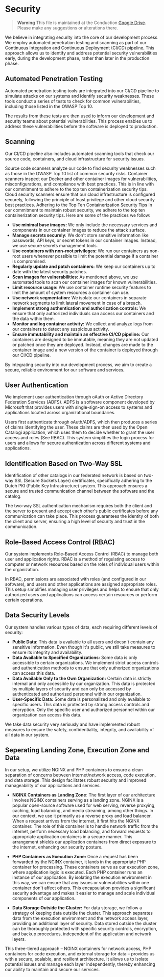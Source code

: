 # Security

> **Warning**
> This file is maintained at the Conduction [Google Drive](https://docs.google.com/document/d/1dGqnB0Wdbj8BXT9yqYkGVZpfsTQ88T-ta_tk0iz11p0/edit). Please make any suggestions or alterations there.

We believe in integrating security into the core of our development process. We employ automated penetration testing and scanning as part of our Continuous Integration and Continuous Deployment (CI/CD) pipeline. This approach allows us to identify and address potential security vulnerabilities early, during the development phase, rather than later in the production phase.

## Automated Penetration Testing

Automated penetration testing tools are integrated into our CI/CD pipeline to simulate attacks on our systems and identify security weaknesses. These tools conduct a series of tests to check for common vulnerabilities, including those listed in the OWASP Top 10.

The results from these tests are then used to inform our development and security teams about potential vulnerabilities. This process enables us to address these vulnerabilities before the software is deployed to production.

## Scanning

Our CI/CD pipeline also includes automated scanning tools that check our source code, containers, and cloud infrastructure for security issues.

Source code scanners analyze our code to find security weaknesses such as those in the OWASP Top 10 list of common security risks.
Container scanners inspect our Docker and other container images for vulnerabilities, misconfigurations, and compliance with best practices. This is in line with our commitment to adhere to the top ten containerization security tips.
Cloud security scanners ensure that our cloud infrastructure is configured securely, following the principle of least privilege and other cloud security best practices.
Adhering to the Top Ten Containerization Security Tips
In our commitment to maintain robust security, we adhere to the top ten containerization security tips. Here are some of the practices we follow:

*   **Use minimal base images:** We only include the necessary services and components in our container images to reduce the attack surface.
*   **Manage secrets securely:** We don't store sensitive information like passwords, API keys, or secret tokens in our container images. Instead, we use secure secrets management tools.
*   **Use containers with non-root privileges:** We run our containers as non-root users whenever possible to limit the potential damage if a container is compromised.
*   **Regularly update and patch containers:** We keep our containers up to date with the latest security patches.
*   **Scan images for vulnerabilities:** As mentioned above, we use automated tools to scan our container images for known vulnerabilities.
*   **Limit resource usage:** We use container runtime security features to limit the amount of system resources a container can use.
*   **Use network segmentation:** We isolate our containers in separate network segments to limit lateral movement in case of a breach.
*   **Implement strong authentication and authorization controls:** We ensure that only authorized individuals can access our containers and the data within them.
*   **Monitor and log container activity:** We collect and analyze logs from our containers to detect any suspicious activity.
*   **Ensure immutability and maintain an effective CI/CD pipeline:** Our containers are designed to be immutable, meaning they are not updated or patched once they are deployed. Instead, changes are made to the container image and a new version of the container is deployed through our CI/CD pipeline.

By integrating security into our development process, we aim to create a secure, reliable environment for our software and services.

## User Authentication

We implement user authentication through oAuth or Active Directory Federation Services (ADFS). ADFS is a software component developed by Microsoft that provides users with single-sign-on access to systems and applications located across organizational boundaries.

Users first authenticate through oAuth/ADFS, which then produces a series of claims identifying the user. These claims are then used by the Open Catalogi application, which uses them to decide whether to grant the user access and roles (See RBAC). This system simplifies the login process for users and allows for secure authentication across different systems and applications.

## Identification Based on Two-Way SSL

Identification of other catalogs in our federated network is based on two-way SSL (Secure Sockets Layer) certificates, specifically adhering to the Dutch PKI (Public Key Infrastructure) system. This approach ensures a secure and trusted communication channel between the software and the catalog.

The two-way SSL authentication mechanism requires both the client and the server to present and accept each other's public certificates before any communication can take place. This process guarantees the identity of both the client and server, ensuring a high level of security and trust in the communication.

## Role-Based Access Control (RBAC)

Our system implements Role-Based Access Control (RBAC) to manage both user and application rights. RBAC is a method of regulating access to computer or network resources based on the roles of individual users within the organization.

In RBAC, permissions are associated with roles (and configured in our software), and users and other applications are assigned appropriate roles. This setup simplifies managing user privileges and helps to ensure that only authorized users and applications can access certain resources or perform certain operations.

## Data Security Levels

Our system handles various types of data, each requiring different levels of security:

*   **Public Data:** This data is available to all users and doesn't contain any sensitive information. Even though it's public, we still take measures to ensure its integrity and availability.
*   **Data Available to Specified Organizations:** Some data is only accessible to certain organizations. We implement strict access controls and authentication methods to ensure that only authorized organizations can access this data.
*   **Data Available Only to the Own Organization:** Certain data is strictly internal and only accessible by our organization. This data is protected by multiple layers of security and can only be accessed by authenticated and authorized personnel within our organization.
*   **User-Specific Data:** Some data is personalized and only available to specific users. This data is protected by strong access controls and encryption. Only the specific user and authorized personnel within our organization can access this data.

We take data security very seriously and have implemented robust measures to ensure the safety, confidentiality, integrity, and availability of all data in our system.

## Seperating Landing Zone, Execution Zone and Data

In our setup, we utilize NGINX and PHP containers to ensure a clean separation of concerns between internet/network access, code execution, and data storage. This design facilitates robust security and improved manageability of our applications and services.

*   **NGINX Containers as Landing Zone:** The first layer of our architecture involves NGINX containers serving as a landing zone. NGINX is a popular open-source software used for web serving, reverse proxying, caching, load balancing, and media streaming, among other things. In our context, we use it primarily as a reverse proxy and load balancer.  When a request arrives from the internet, it first hits the NGINX container. The role of this container is to handle network traffic from the internet, perform necessary load balancing, and forward requests to appropriate application containers in a secure manner. This arrangement shields our application containers from direct exposure to the internet, enhancing our security posture.

*   **PHP Containers as Execution Zone:** Once a request has been forwarded by the NGINX container, it lands in the appropriate PHP container for processing. These containers serve as our execution zone, where application logic is executed.  Each PHP container runs an instance of our application. By isolating the execution environment in this way, we can ensure that any issues or vulnerabilities within one container don't affect others. This encapsulation provides a significant security advantage and makes it easier to manage and scale individual components of our application.

*   **Data Storage Outside the Cluster:** For data storage, we follow a strategy of keeping data outside the cluster. This approach separates data from the execution environment and the network access layer, providing an additional layer of security. Data stored outside the cluster can be thoroughly protected with specific security controls, encryption, and backup procedures, independent of the application and network layers.

This three-tiered approach – NGINX containers for network access, PHP containers for code execution, and external storage for data – provides us with a secure, scalable, and resilient architecture. It allows us to isolate potential issues and manage each layer independently, thereby enhancing our ability to maintain and secure our services.



